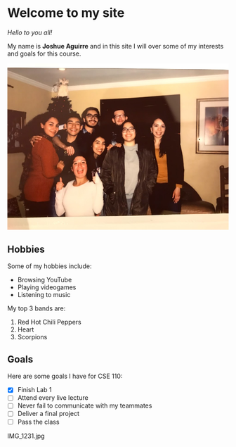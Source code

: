# Welcome to my site

*Hello to you all!*

My name is **Joshue Aguirre** and in this site I will over some of my interests and goals for this course. 

![pic](https://github.com/Yoshisham/Images/blob/main/IMG_1231.jpg)

## Hobbies

Some of my hobbies include:
- Browsing YouTube
- Playing videogames
- Listening to music

My top 3 bands are:
1. Red Hot Chili Peppers
2. Heart
3. Scorpions

## Goals 

Here are some goals I have for CSE 110:
- [x] Finish Lab 1
- [ ] Attend every live lecture
- [ ] Never fail to communicate with my teammates
- [ ] Deliver a final project
- [ ] Pass the class

IMG_1231.jpg
